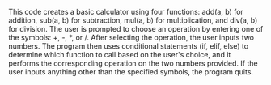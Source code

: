 This code creates a basic calculator using four functions: add(a, b) for addition, sub(a, b) for subtraction, mul(a, b) for multiplication, and div(a, b) for division. The user is prompted to choose an operation by entering one of the symbols: +, -, *, or /. After selecting the operation, the user inputs two numbers.
The program then uses conditional statements (if, elif, else) to determine which function to call based on the user's choice, and it performs the corresponding operation on the two numbers provided. If the user inputs anything other than the specified symbols, the program quits.
